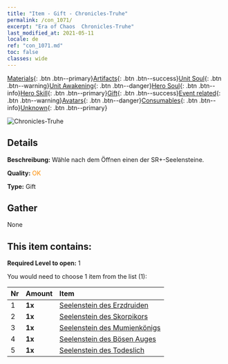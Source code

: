 ```yaml
---
title: "Item - Gift - Chronicles-Truhe"
permalink: /con_1071/
excerpt: "Era of Chaos  Chronicles-Truhe"
last_modified_at: 2021-05-11
locale: de
ref: "con_1071.md"
toc: false
classes: wide
---
```

 [Materials](/ItemsDE/){: .btn .btn--primary}[Artifacts](/ItemsDE/Artifacts/){: .btn .btn--success}[Unit Soul](/ItemsDE/UnitSoul/){: .btn .btn--warning}[Unit Awakening](/ItemsDE/UnitAwakening/){: .btn .btn--danger}[Hero Soul](/ItemsDE/HeroSoul/){: .btn .btn--info}[Hero Skill](/ItemsDE/HeroSkill/){: .btn .btn--primary}[Gift](/ItemsDE/Gift/){: .btn .btn--success}[Event related](/ItemsDE/Events/){: .btn .btn--warning}[Avatars](/ItemsDE/Avatars/){: .btn .btn--danger}[Consumables](/ItemsDE/Consumables/){: .btn .btn--info}[Unknown](/ItemsDE/Unknown/){: .btn .btn--primary}

 ![Chronicles-Truhe](/images/t/i_907245.png)

## Details
 **Beschreibung:** Wähle nach dem Öffnen einen der SR+-Seelensteine.

 **Quality:** <span style="color: #FF8C00">OK</span>

 **Type:** Gift

## Gather

  None

## This item contains:

 **Required Level to open:** 1

 You would need to choose 1 item from the list (1):

  | Nr | Amount |     Item    |
  |:---|:-------|:------------|
  | 1 |  **1x** | [Seelenstein des Erzdruiden](/ItemsDE/unt_296/) |  | 
  | 2 |  **1x** | [Seelenstein des Skorpikors](/ItemsDE/unt_333/) |  | 
  | 3 |  **1x** | [Seelenstein des Mumienkönigs](/ItemsDE/unt_304/) |  | 
  | 4 |  **1x** | [Seelenstein des Bösen Auges](/ItemsDE/unt_330/) |  | 
  | 5 |  **1x** | [Seelenstein des Todeslich](/ItemsDE/unt_301/) |  | 
